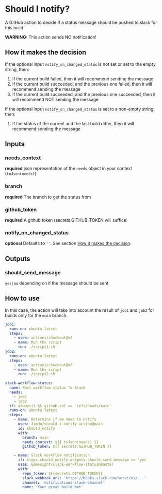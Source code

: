 # Should I notify?
A GitHub action to decide if a status message should be pushed to slack for this build

**WARNING:** This action sends NO notification!

## How it makes the decision

If the optional input `notify_on_changed_status` is not set or set to the empty string, then:

1. If the current build failed, then it will recommend sending the message
2. If the current build succeeded, and the previous one failed, then it will recommend sending the message
3. If the current build succeeded, and the previous one succeeded, then it will recommend NOT sending the message

If the optional input `notify_on_changed_status` is set to a non-empty string, then:

1. If the status of the current and the last build differ, then it will recommend sending the message

## Inputs

### needs_context

**required** json representation of the `needs` object in your context (`toJson(needs)`)

### branch

**required** The branch to get the status from

### github_token

**required** A github token (secrets.GITHUB_TOKEN will suffice)

### notify_on_changed_status

**optional** Defaults to `''`. See section [How it makes the decision](#how-it-makes-the-decision).

## Outputs

### should_send_message

`yes|no` depending on if the message should be sent

## How to use

In this case, the action will take into account the result of `job1` and `job2` for builds only for the `main` branch. 

```yaml
job1:
  runs-on: ubuntu-latest
  steps:
    - uses: actions/checkout@v2
    - name: Run the script
      run: ./script1.sh
job2:
  runs-on: ubuntu-latest
  steps:
    - uses: actions/checkout@v2
    - name: Run the script
      run: ./script2.sh
      
slack-workflow-status:
  name: Post workflow status To Slack
  needs:
    - job1
    - job2
  if: always() && github.ref == 'refs/heads/main'
  runs-on: ubuntu-latest
  steps:
    - name: Determine if we need to notify
      uses: Jimdo/should-i-notify-action@main
      id: should_notify
      with:
        branch: main
        needs_context: ${{ toJson(needs) }}
        github_token: ${{ secrets.GITHUB_TOKEN }}

    - name: Slack workflow notification
      if: steps.should_notify.outputs.should_send_message == 'yes'
      uses: Gamesight/slack-workflow-status@master
      with:
        repo_token: ${{secrets.GITHUB_TOKEN}}
        slack_webhook_url: 'https://hooks.slack.com/services/...'
        channel: 'notifications-slack-channel'
        name: 'Your great build bot'
```
